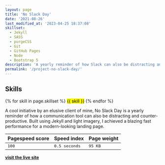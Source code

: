 ```yaml
---
layout: page
title: 'No Slack Day'
date: '2021-08-26'
last_modified_at: '2023-04-25 18:37:08'
skillset:
  - Jekyll
  - SASS
  - purgeCSS
  - Git
  - GitHub Pages
  - Node
  - Bootstrap 5
description: 'A yearly reminder of how Slack can also be distracting and counter-productive.'
permalink: '/project-no-slack-day/'
---
```

<div class="warning">
  <h2>Skills</h2>
  {% for skill in page.skillset %}
  <mark>{{ skill }}</mark>
  {% endfor %}
</div>

A cool initiative by an elusive client of mine, No Slack Day is a yearly reminder of how a communication tool can also be distracting and counter-productive. Built using Jekyll and light imagery, I achieved a blazing fast performance for a modern-looking landing page.

<table>
  <thead>
    <tr>
      <th scope="col">Pagespeed score</th>
      <th scope="col">Speed index</th>
      <th scope="col">Page weight</th>
    </tr>
  </thead>
  <tbody>
    <tr>
      <td><kbd>100</kbd></td>
      <td><kbd>0.5 seconds</kbd></td>
      <td><kbd>95 KB</kbd></td>
    </tr>
  </tbody>
</table>

<a class="button big" href="https://web.archive.org/web/20230402145306/https://www.noslackday.org/"><strong>visit the live site</strong></a>
